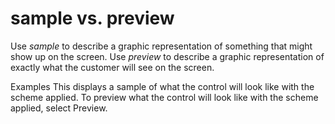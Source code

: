# sample vs. preview

Use *sample* to describe a graphic representation of something that might show up on the screen. Use *preview* to describe a graphic representation of exactly what the customer will see on the screen.

Examples
This displays a sample of what the control will look like with the scheme applied.
To preview what the control will look like with the scheme applied, select Preview.
